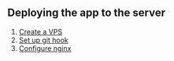 ## Deploying the app to the server

1. [Create a VPS](http://bartroorda.nl/blog/2016/12/digitalocean-vps)
2. [Set up git hook](http://bartroorda.nl/blog/2016/12/meteor-app)
3. [Configure nginx](http://bartroorda.nl/blog/2016/12/nginx-config)
